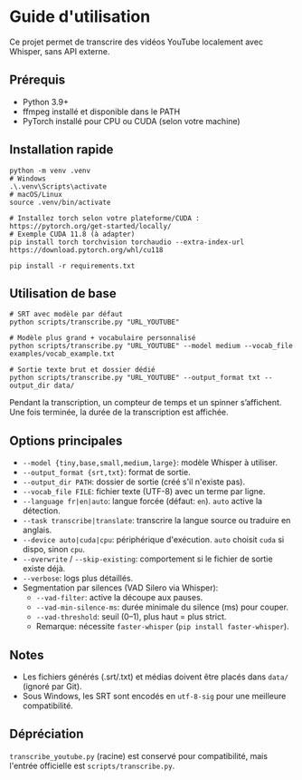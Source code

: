 # Guide d'utilisation

Ce projet permet de transcrire des vidéos YouTube localement avec Whisper, sans API externe.

## Prérequis
- Python 3.9+
- ffmpeg installé et disponible dans le PATH
- PyTorch installé pour CPU ou CUDA (selon votre machine)

## Installation rapide
```
python -m venv .venv
# Windows
.\.venv\Scripts\activate
# macOS/Linux
source .venv/bin/activate

# Installez torch selon votre plateforme/CUDA : https://pytorch.org/get-started/locally/
# Exemple CUDA 11.8 (à adapter)
pip install torch torchvision torchaudio --extra-index-url https://download.pytorch.org/whl/cu118

pip install -r requirements.txt
```

## Utilisation de base
```
# SRT avec modèle par défaut
python scripts/transcribe.py "URL_YOUTUBE"

# Modèle plus grand + vocabulaire personnalisé
python scripts/transcribe.py "URL_YOUTUBE" --model medium --vocab_file examples/vocab_example.txt

# Sortie texte brut et dossier dédié
python scripts/transcribe.py "URL_YOUTUBE" --output_format txt --output_dir data/
```

Pendant la transcription, un compteur de temps et un spinner s’affichent. Une fois terminée, la durée de la transcription est affichée.

## Options principales
- `--model {tiny,base,small,medium,large}`: modèle Whisper à utiliser.
- `--output_format {srt,txt}`: format de sortie.
- `--output_dir PATH`: dossier de sortie (créé s'il n'existe pas).
- `--vocab_file FILE`: fichier texte (UTF-8) avec un terme par ligne.
- `--language fr|en|auto`: langue forcée (défaut: `en`). `auto` active la détection.
- `--task transcribe|translate`: transcrire la langue source ou traduire en anglais.
- `--device auto|cuda|cpu`: périphérique d'exécution. `auto` choisit `cuda` si dispo, sinon `cpu`.
- `--overwrite` / `--skip-existing`: comportement si le fichier de sortie existe déjà.
- `--verbose`: logs plus détaillés.
- Segmentation par silences (VAD Silero via Whisper):
  - `--vad-filter`: active la découpe aux pauses.
  - `--vad-min-silence-ms`: durée minimale du silence (ms) pour couper.
  - `--vad-threshold`: seuil (0–1), plus haut = plus strict.
  - Remarque: nécessite `faster-whisper` (`pip install faster-whisper`).

## Notes
- Les fichiers générés (.srt/.txt) et médias doivent être placés dans `data/` (ignoré par Git).
- Sous Windows, les SRT sont encodés en `utf-8-sig` pour une meilleure compatibilité.

## Dépréciation
`transcribe_youtube.py` (racine) est conservé pour compatibilité, mais l'entrée officielle est `scripts/transcribe.py`.
